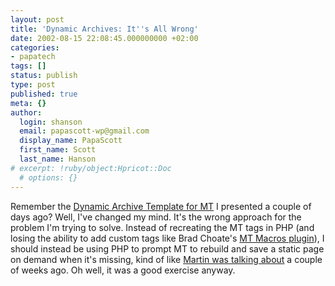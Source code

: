 ```yaml
---
layout: post
title: 'Dynamic Archives: It''s All Wrong'
date: 2002-08-15 22:08:45.000000000 +02:00
categories:
- papatech
tags: []
status: publish
type: post
published: true
meta: {}
author:
  login: shanson
  email: papascott-wp@gmail.com
  display_name: PapaScott
  first_name: Scott
  last_name: Hanson
# excerpt: !ruby/object:Hpricot::Doc
  # options: {}
---
```

<p>Remember the <a href="http://www.papascott.de/2002/08/12/1844.php#001844">Dynamic Archive Template for MT</a> I presented a couple of days ago? Well, I've changed my mind. It's the wrong approach for the problem I'm trying to solve. Instead of recreating the MT tags in PHP (and losing the ability to add custom tags like Brad Choate's <a href="http://www.bradchoate.com/past/mtmacros.php">MT Macros plugin</a>), I should instead be using PHP to prompt MT to rebuild and save a static page on demand when it's missing, kind of like <a href="http://traumwind.tierpfad.de/blog/?detail=2002-08-01_16-03">Martin was talking about</a> a couple of weeks ago. Oh well, it was a good exercise anyway.</p>

